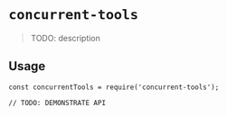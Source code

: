 # `concurrent-tools`

> TODO: description

## Usage

```
const concurrentTools = require('concurrent-tools');

// TODO: DEMONSTRATE API
```
